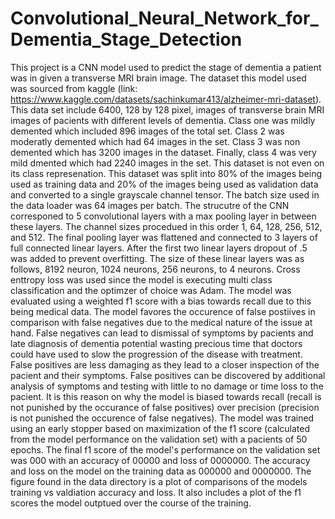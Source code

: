 # Convolutional_Neural_Network_for_Dementia_Stage_Detection
This project is a CNN model used to predict the stage of dementia a patient was in given a transverse MRI brain image. The dataset this model used was sourced from kaggle (link: https://www.kaggle.com/datasets/sachinkumar413/alzheimer-mri-dataset). This data set include 6400, 128 by 128 pixel, images of transverse brain MRI images of pacients with different levels of dementia. Class one was mildly demented which included 896 images of the total set. Class 2 was moderatly demented which had 64 images in the set. Class 3 was non demented which has 3200 images in the dataset. Finally, class 4 was very mild dmented which had 2240 images in the set. This dataset is not even on its class represenation. This dataset was split into 80% of the images being used as training data and 20% of the images being used as validation data and converted to a single grayscale channel tensor. The batch size used in the data loader was 64 images per batch. The strucutre of the CNN corresponed to 5 convolutional layers with a max pooling layer in between these layers. The channel sizes procedued in this order 1, 64, 128, 256, 512, and 512. The final pooling layer was flattened and connected to 3 layers of full connected linear layers. After the first two linear layers dropout of .5 was added to prevent overfitting. The size of these linear layers was as follows, 8192 neuron, 1024 neurons, 256 neurons, to 4 neurons. Cross enttropy loss was used since the model is executing multi class classification and the optimzer of choice was Adam. The model was evaluated using a weighted f1 score with a bias towards recall due to this being medical data. The model favores the occurence of false postiives in comparison with false negatives due to the medical nature of the issue at hand. False negatives can lead to dismissal of symptoms by pacients and late diagnosis of dementia potential wasting precious time that doctors could have used to slow the progression of the disease with treatment. False positives are less damaging as they lead to a closer inspection of the pacient and their symptoms. False positives can be discovered by additional analysis of symptoms and testing with little to no damage or time loss to the pacient. It is this reason on why the model is biased towards recall (recall is not punished by the occurance of false positives) over precision (precision is not punished the occurence of false negatives). The model was trained using an early stopper based on maximization of the f1 score (calculated from the model performance on the validation set) with a pacients of 50 epochs. The final f1 score of the model's performance on the validation set was 000 with an accuracy of 00000 and loss of 0000000. The accuracy and loss on the model on the training data as 000000 and 0000000. The figure found in the data directory is a plot of comparisons of the models training vs valdiation accuracy and loss. It also includes a plot of the f1 scores the model outptued over the course of the training. 
